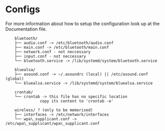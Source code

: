 # Configs
For more information about how to setup
the configuration look up at the Documentation file.
``` 
	bluetooth/
	├── audio.conf -> /etc/bluetooth/audio.conf
	├── main.conf -> /etc/bluetooth/main.conf
	├── network.conf - not neccessary
	├── input.conf - not neccessary
	└── bluetooth.service -> /lib/systemd/system/bluetooth.service

	bluealsa/
	├── asound.conf -> ~/.asoundrc (local) || /etc/asound.conf (global)
	└── bluealsa.service -> /lib/systemd/system/bluealsa.service

	crontab/
	└── crontab -> this file has no specific location
		       copy its content to 'crontab -e'

	wireless/ ? (only to be memorised)
	├── interfaces -> /etc/network/interfaces
	└── wpa\_supplicant.conf -> /etc/wpa\_supplicant/wpa\_supplicant.conf 
```
